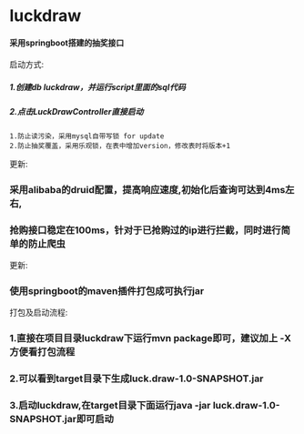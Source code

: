 # luckdraw

#### 采用springboot搭建的抽奖接口

启动方式:
##### 1.创建db luckdraw，并运行script里面的sql代码
##### 2.点击LuckDrawController直接启动

```
1.防止读污染，采用mysql自带写锁 for update
2.防止抽奖覆盖，采用乐观锁，在表中增加version，修改表时将版本+1
```

更新:
### 采用alibaba的druid配置，提高响应速度,初始化后查询可达到4ms左右,
### 抢购接口稳定在100ms，针对于已抢购过的ip进行拦截，同时进行简单的防止爬虫

更新:
### 使用springboot的maven插件打包成可执行jar
打包及启动流程:
### 1.直接在项目目录luckdraw下运行mvn package即可，建议加上 -X方便看打包流程
### 2.可以看到target目录下生成luck.draw-1.0-SNAPSHOT.jar
### 3.启动luckdraw,在target目录下面运行java -jar luck.draw-1.0-SNAPSHOT.jar即可启动